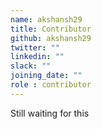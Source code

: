 ```yaml
---
name: akshansh29
title: Contributor
github: akshansh29
twitter: ""
linkedin: ""
slack: ""
joining_date: ""
role : contributor
---
```


Still waiting for this
